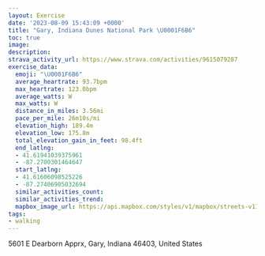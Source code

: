 ```yaml
---
layout: Exercise
date: '2023-08-09 15:43:09 +0000'
title: "Gary, Indiana Dunes National Park \U0001F6B6"
toc: true
image:
description:
strava_activity_url: https://www.strava.com/activities/9615079287
exercise_data:
  emoji: "\U0001F6B6"
  average_heartrate: 93.7bpm
  max_heartrate: 123.0bpm
  average_watts: W
  max_watts: W
  distance_in_miles: 3.56mi
  pace_per_mile: 26m10s/mi
  elevation_high: 189.4m
  elevation_low: 175.8m
  total_elevation_gain_in_feet: 98.4ft
  end_latlng:
  - 41.61941039375961
  - -87.2700301464647
  start_latlng:
  - 41.61606098525226
  - -87.27406905032694
  similar_activities_count:
  similar_activities_trend:
  mapbox_image_url: https://api.mapbox.com/styles/v1/mapbox/streets-v11/static/path-5+787af2-1.0(e%7C~%7CFj%7BtsOBh%40Jl%40JX%40%5CELDZ%5Cv%40TTFNXb%40D%40ZC%5CRXBHHJNLFNVPDXT%60%40Bf%40N%3FB%60%40BHDLJ%60%40Hd%40RJJ%60%40DLAVMTHR%3FXMROLAJELHJ%3FHCNKTIHBLPXDz%40QXCTO%5Ca%40b%40S%5CKt%40q%40%5EMd%40EV%3F%60ANf%40Bj%40%3Fd%40Gj%40B%60A_%40LMn%40QPIbBi%40HKDWGq%40%40k%40E%7D%40B%5DCg%40P_ADI%5B%7BAKy%40Ci%40Ba%40A%5D_%40_BAm%40OgAAu%40F%5BTM%5ERRCJBHGBUHO%40QHEJA%40BAA%40CE%3FB%3FD%40UFEVMPCTKDKCOBGCUUUq%40Ck%40Lm%40EoAF_ATcB%3F%5DIeAG%5BAUDKLMB%3FFJVbAX%60%40Rn%40JQDOHBFIKHAHONG%40CCOk%40WYEKWoAZQBGNAFFBHDB%40DDMADPDDDCFIFCHAVHR%3FBBRDCEJ%3FC%40C%40DEHA%40ECB%3FJf%40DKBHFp%40AR%40XNRVz%40NLDJ%3FjAGZMVKDI%40KIC%40GREXTn%40ThA%5E%7C%40Tz%40D%60%40Ar%40Db%40DR%5Cz%40DRN%7C%40NvAAVIp%40_%40jAMNSFyALKEGOEk%40S%7B%40M%5DCSIMARMp%40%3F~%40Dx%40Aj%40Fp%40CXKRw%40XSBYHe%40Rg%40LWVo%40Ri%40C%5DD_A%40%7DASY%3Fi%40HWHi%40f%40SJYHi%40TUZQNIBYBm%40PU%3FQIQOG%3FSFIJKDOAKGEAIFQBMLWHO%40YKMHQDi%40Gm%40%5Be%40GWU%5BE%40A%3F%40E%40k%40Q%5BAm%40_%40QWQCIOKGMAID%40EAGOKME%5B%40a%40i%40EQMGGIYq%40EUB_%40AYSm%40GcAG%5BQi%40QYSOSYYs%40MQMMYGC%40a%40b%40SNGZIPOFMAG%3FGHc%40XSBWGMIKSc%40SEICMGEEQMa%40ASOAM%40ICE%5D%5B%7D%40KKWe%40Sq%40UmAEGWI%5BPe%40b%40UNUr%40%5Dj%40GVItBEJMFKA%5DBa%40%5CODK%40CC%3FU%3FRCHo%40%40QLE%3FOKOOGc%40C%5DGS%40c%40Cs%40%3FaBCg%40%40o%40),pin-s-s+e5b22e(-87.27494,41.61491),pin-s-f+89ae00(-87.27226000000005,41.620270000000055)/auto/800x800?access_token=pk.eyJ1Ijoiam9zaGJlY2ttYW4iLCJhIjoiY205eWR2aDd1MWZ6djJrbXc4a3M0bWZleiJ9.XiG9OWkNcZk2QzjJbxLB4A
tags:
- walking
---
```




5601 E Dearborn Apprx, Gary, Indiana 46403, United States
